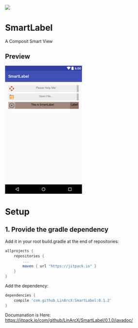 [![](https://jitpack.io/v/LinArcX/SmartLabel.svg)](https://jitpack.io/#LinArcX/SmartLabel)

# SmartLabel
A Composit Smart View

## Preview
!["smartLabel"](assets/SmartLabelGithub.png "tvdoon")

# Setup
## 1. Provide the gradle dependency

Add it in your root build.gradle at the end of repositories:
```gradle
allprojects {
	repositories {
		...
		maven { url "https://jitpack.io" }
	}
}
```
Add the dependency:
```gradle
dependencies {
	compile 'com.github.LinArcX:SmartLabel:0.1.2'
}
```

Documanation is Here:
https://jitpack.io/com/github/LinArcX/SmartLabel/0.1.0/javadoc/
